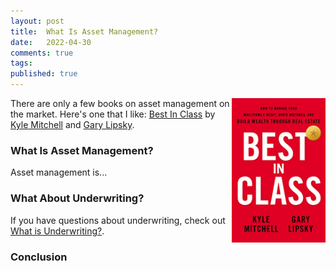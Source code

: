 ```yaml
---
layout: post
title:  What Is Asset Management?
date:   2022-04-30
comments: true
tags: 
published: true
---
```

  
<img src="/images/best_in_class.jpg" align="right" width="150" padding="20" alt="Best In Class" title="Best In Class" />

There are only a few books on asset management on the market. Here's one that I like: <a href="https://www.amazon.com/Best-Class-Multifamily-Mistakes-through-ebook/dp/B096YS1HYX/ref=tmm_kin_swatch_0?_encoding=UTF8&qid=1651193114&sr=8-1">Best In Class</a> by <a href="">Kyle Mitchell</a> and <a href="">Gary Lipsky</a>.

<!--more-->

### What Is Asset Management?

Asset management is...

### What About Underwriting?

If you have questions about underwriting, check out [What is Underwriting?](/blog/2022/01/31/what-is-underwriting/).


### Conclusion


